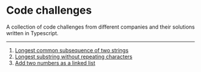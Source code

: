 # Code challenges
A collection of code challenges from different companies and their solutions written in Typescript.

---

1. [Longest common subsequence of two strings](/challenges/1-longest-common-subsequence-of-two-strings)
2. [Longest substring without repeating characters](/challenges/2-longest-substring-without-repeating-characters)
3. [Add two numbers as a linked list](/challenges/3-add-two-numbers-as-a-linked-list)